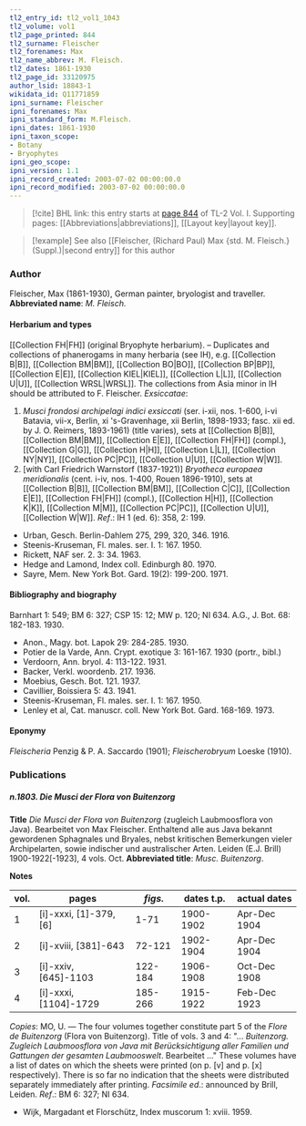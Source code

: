 ```yaml
---
tl2_entry_id: tl2_vol1_1043
tl2_volume: vol1
tl2_page_printed: 844
tl2_surname: Fleischer
tl2_forenames: Max
tl2_name_abbrev: M. Fleisch.
tl2_dates: 1861-1930
tl2_page_id: 33120975
author_lsid: 18843-1
wikidata_id: Q11771859
ipni_surname: Fleischer
ipni_forenames: Max
ipni_standard_form: M.Fleisch.
ipni_dates: 1861-1930
ipni_taxon_scope: 
- Botany
- Bryophytes
ipni_geo_scope: 
ipni_version: 1.1
ipni_record_created: 2003-07-02 00:00:00.0
ipni_record_modified: 2003-07-02 00:00:00.0
---
```



> [!cite] BHL link: this entry starts at [page 844](https://www.biodiversitylibrary.org/page/33120975) of TL-2 Vol. I.
> Supporting pages: [[Abbreviations|abbreviations]], [[Layout key|layout key]].

> [!example] See also [[Fleischer, (Richard Paul) Max {std. M. Fleisch.} (Suppl.)|second entry]] for this author

### Author

Fleischer, Max (1861-1930), German painter, bryologist and traveller. 
**Abbreviated name**: *M. Fleisch.*

#### Herbarium and types

[[Collection FH|FH]] (original Bryophyte herbarium). – Duplicates and collections of phanerogams in many herbaria (see IH), e.g. [[Collection B|B]], [[Collection BM|BM]], [[Collection BO|BO]], [[Collection BP|BP]], [[Collection E|E]], [[Collection KIEL|KIEL]], [[Collection L|L]], [[Collection U|U]], [[Collection WRSL|WRSL]]. The collections from Asia minor in IH should be attributed to F. Fleischer.
*Exsiccatae*:
1. *Musci frondosi archipelagi indici exsiccati* (ser. i-xii, nos. 1-600, i-vi Batavia, vii-x, Berlin, xi 's-Gravenhage, xii Berlin, 1898-1933; fasc. xii ed. by J. O. Reimers, 1893-1961) (title varies), sets at [[Collection B|B]], [[Collection BM|BM]], [[Collection E|E]], [[Collection FH|FH]] (compl.), [[Collection G|G]], [[Collection H|H]], [[Collection L|L]], [[Collection NY|NY]], [[Collection PC|PC]], [[Collection U|U]], [[Collection W|W]].
2. \[with Carl Friedrich Warnstorf (1837-1921)\] *Bryotheca europaea meridionalis* (cent. i-iv, nos. 1-400, Rouen 1896-1910), sets at [[Collection B|B]], [[Collection BM|BM]], [[Collection C|C]], [[Collection E|E]], [[Collection FH|FH]] (compl.), [[Collection H|H]], [[Collection K|K]], [[Collection M|M]], [[Collection PC|PC]], [[Collection U|U]], [[Collection W|W]].
*Ref*.: IH 1 (ed. 6): 358, 2: 199.
- Urban, Gesch. Berlin-Dahlem 275, 299, 320, 346. 1916.
- Steenis-Kruseman, Fl. males. ser. I. 1: 167. 1950.
- Rickett, NAF ser. 2. 3: 34. 1963.
- Hedge and Lamond, Index coll. Edinburgh 80. 1970.
- Sayre, Mem. New York Bot. Gard. 19(2): 199-200. 1971.

#### Bibliography and biography

Barnhart 1: 549; BM 6: 327; CSP 15: 12; MW p. 120; NI 634. A.G., J. Bot. 68: 182-183. 1930.
- Anon., Magy. bot. Lapok 29: 284-285. 1930.
- Potier de la Varde, Ann. Crypt. exotique 3: 161-167. 1930 (portr., bibl.)
- Verdoorn, Ann. bryol. 4: 113-122. 1931.
- Backer, Verkl. woordenb. 217. 1936.
- Moebius, Gesch. Bot. 121. 1937.
- Cavillier, Boissiera 5: 43. 1941.
- Steenis-Kruseman, Fl. males. ser. I. 1: 167. 1950.
- Lenley et al, Cat. manuscr. coll. New York Bot. Gard. 168-169. 1973.

#### Eponymy

*Fleischeria* Penzig & P. A. Saccardo (1901); *Fleischerobryum* Loeske (1910).

### Publications

##### n.1803. Die Musci der Flora von Buitenzorg

**Title**
*Die Musci der Flora von Buitenzorg* (zugleich Laubmoosflora von Java). Bearbeitet von Max Fleischer. Enthaltend alle aus Java bekannt gewordenen Sphagnales und Bryales, nebst kritischen Bemerkungen vieler Archipelarten, sowie indischer und australischer Arten. Leiden (E.J. Brill) 1900-1922\[-1923\], 4 vols. Oct.
**Abbreviated title**: *Musc. Buitenzorg*.

**Notes**

|vol.	|pages	|*figs*.	|dates t.p.	|actual dates|
|---	|---	|---	|---	|---	|
|1	|\[i\]-xxxi, \[1\]-379, \[6\]	|1-71	|1900-1902	|Apr-Dec 1904|
|2	|\[i\]-xviii, \[381\]-643	|72-121	|1902-1904	|Apr-Dec 1904|
|3	|\[i\]-xxiv, \[645\]-1103	|122-184	|1906-1908	|Oct-Dec 1908|
|4	|\[i\]-xxxi, \[1104\]-1729	|185-266	|1915-1922	|Feb-Dec 1923|

*Copies*: MO, U. — The four volumes together constitute part 5 of the *Flore de Buitenzorg* (Flora von Buitenzorg). Title of vols. 3 and 4: "... *Buitenzorg. Zugleich Laubmoosflora von Java mit Berücksichtigung aller Familien und Gattungen der gesamten Laubmooswelt*. Bearbeitet ..." These volumes have a list of dates on which the sheets were printed (on p. \[v\] and p. \[x\] respectively). There is so far no indication that the sheets were distributed separately immediately after printing.
*Facsimile ed*.: announced by Brill, Leiden.
*Ref*.: BM 6: 327; NI 634.
- Wijk, Margadant et Florschütz, Index muscorum 1: xviii. 1959.

